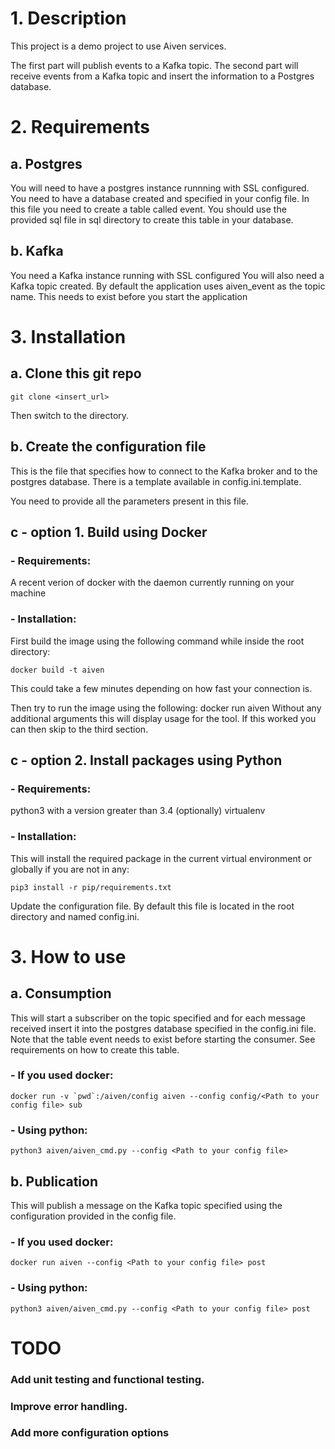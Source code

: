 # 1. Description

This project is a demo project to use Aiven services.

The first part will publish events to a Kafka topic.
The second part will receive events from a Kafka topic and insert the information to a Postgres database.

# 2. Requirements

## a. Postgres

You will need to have a postgres instance runnning with SSL configured.
You need to have a database created and specified in your config file. In this file you need to create a table called
event. You should use the provided sql file in sql directory to create this table in your database.

## b. Kafka

You need a Kafka instance running with SSL configured
You will also need a Kafka topic created. By default the application uses aiven_event as the topic name. This needs to
exist before you start the application

# 3. Installation

## a. Clone this git repo

```shell
git clone <insert_url>
```

Then switch to the directory.

## b. Create the configuration file

This is the file that specifies how to connect to the Kafka broker and to the postgres database.
There is a template available in config.ini.template.

You need to provide all the parameters present in this file.

## c - option 1. Build using Docker

### - Requirements:
A recent verion of docker with the daemon currently running on your machine

### - Installation:
First build the image using the following command while inside the root directory:
```shell
docker build -t aiven
```

This could take a few minutes depending on how fast your connection is.

Then try to run the image using the following:
docker run aiven
Without any additional arguments this will display usage for the tool.
If this worked you can then skip to the third section.

## c - option 2. Install packages using Python

### - Requirements:
python3 with a version greater than 3.4
(optionally) virtualenv

### - Installation:
This will install the required package in the current virtual environment or globally if you are not in any:
```shell
pip3 install -r pip/requirements.txt
```

Update the configuration file.
By default this file is located in the root directory and named config.ini.

# 3. How to use

## a. Consumption

This will start a subscriber on the topic specified and for each message received insert it into the postgres database
specified in the config.ini file.
Note that the table event needs to exist before starting the consumer. See requirements on how to create this table.

### - If you used docker:
```shell
docker run -v `pwd`:/aiven/config aiven --config config/<Path to your config file> sub
```

### - Using python:
```shell
python3 aiven/aiven_cmd.py --config <Path to your config file>
```

## b. Publication

This will publish a message on the Kafka topic specified using the configuration provided in the config file.

### - If you used docker:
```shell
docker run aiven --config <Path to your config file> post
```

### - Using python:
```shell
python3 aiven/aiven_cmd.py --config <Path to your config file> post
```

# TODO

### Add unit testing and functional testing.

### Improve error handling.

### Add more configuration options